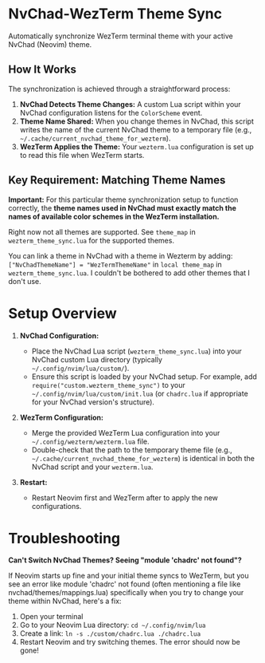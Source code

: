 # NvChad-WezTerm Theme Sync

Automatically synchronize WezTerm terminal theme with your active NvChad (Neovim) theme.

## How It Works

The synchronization is achieved through a straightforward process:

1.  **NvChad Detects Theme Changes:** A custom Lua script within your NvChad configuration listens for the `ColorScheme` event.
2.  **Theme Name Shared:** When you change themes in NvChad, this script writes the name of the current NvChad theme to a temporary file (e.g., `~/.cache/current_nvchad_theme_for_wezterm`).
3.  **WezTerm Applies the Theme:** Your `wezterm.lua` configuration is set up to read this file when WezTerm starts.

## Key Requirement: Matching Theme Names

**Important:** For this particular theme synchronization setup to function correctly, the **theme names used in NvChad must exactly match the names of available color schemes in the WezTerm installation.**

Right now not all themes are supported. See `theme_map` in `wezterm_theme_sync.lua` for the supported themes.

You can link a theme in NvChad with a theme in Wezterm by adding: `["NvChadThemeName"] = "WezTermThemeName"` in `local theme_map` in `wezterm_theme_sync.lua`. I couldn't be bothered to add other themes that I don't use.

# Setup Overview

1.  **NvChad Configuration:**
    * Place the NvChad Lua script (`wezterm_theme_sync.lua`) into your NvChad custom Lua directory (typically `~/.config/nvim/lua/custom/`).
    * Ensure this script is loaded by your NvChad setup. For example, add `require("custom.wezterm_theme_sync")` to your `~/.config/nvim/lua/custom/init.lua` (or `chadrc.lua` if appropriate for your NvChad version's structure).

2.  **WezTerm Configuration:**
    * Merge the provided WezTerm Lua configuration into your `~/.config/wezterm/wezterm.lua` file.
    * Double-check that the path to the temporary theme file (e.g., `~/.cache/current_nvchad_theme_for_wezterm`) is identical in both the NvChad script and your `wezterm.lua`.

4.  **Restart:**
    * Restart Neovim first and WezTerm after to apply the new configurations.

# Troubleshooting

**Can't Switch NvChad Themes? Seeing "module 'chadrc' not found"?**

If Neovim starts up fine and your initial theme syncs to WezTerm, but you see an error like module 'chadrc' not found (often mentioning a file like nvchad/themes/mappings.lua) specifically when you try to change your theme within NvChad, here's a fix:

1. Open your terminal
2. Go to your Neovim Lua directory: `cd ~/.config/nvim/lua`    
3. Create a link: `ln -s ./custom/chadrc.lua ./chadrc.lua`
5. Restart Neovim and try switching themes. The error should now be gone!
